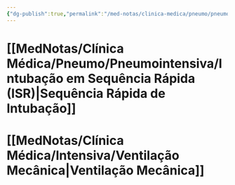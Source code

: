```yaml
---
{"dg-publish":true,"permalink":"/med-notas/clinica-medica/pneumo/pneumointensiva/pneumointensiva/"}
---
```


# [[MedNotas/Clínica Médica/Pneumo/Pneumointensiva/Intubação em Sequência Rápida (ISR)\|Sequência Rápida de Intubação]]

# [[MedNotas/Clínica Médica/Intensiva/Ventilação Mecânica\|Ventilação Mecânica]]